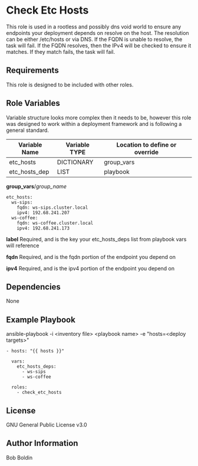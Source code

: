 Check Etc Hosts
=========

This role is used in a rootless and possibly dns void world to ensure any endpoints your deployment depends on resolve on the host.  The resolution can be either /etc/hosts or via DNS.  If the FQDN is unable to resolve, the task will fail.  If the FQDN resolves, then the IPv4 will be checked to ensure it matches.  If they match fails, the task will fail.

Requirements
------------

This role is designed to be included with other roles.

Role Variables
--------------

Variable structure looks more complex then it needs to be, however this role was designed to work within a deployment framework and is following a general standard.

| Variable Name | Variable TYPE | Location to define or override |    
| --- | --- | --- |    
| etc_hosts | DICTIONARY | group_vars |
| etc_hosts_dep | LIST | playbook |

**group_vars**/*group_name*

    etc_hosts:
      ws-sips:
        fqdn: ws-sips.cluster.local
        ipv4: 192.68.241.207
      ws-coffee:
        fqdn: ws-coffee.cluster.local
        ipv4: 192.68.241.173

**label** Required, and is the key your etc_hosts_deps list from playbook vars will reference

**fqdn** Required, and is the fqdn portion of the endpoint you depend on

**ipv4** Required, and is the ipv4 portion of the endpoint you depend on


Dependencies
------------

None

Example Playbook
----------------

ansible-playbook -i \<inventory file\> \<playbook name\> -e "hosts=\<deploy targets\>"

```
- hosts: "{{ hosts }}"

  vars:
    etc_hosts_deps:
      - ws-sips
      - ws-coffee

  roles:
    - check_etc_hosts
```

License
-------

GNU General Public License v3.0

Author Information
------------------

Bob Boldin
